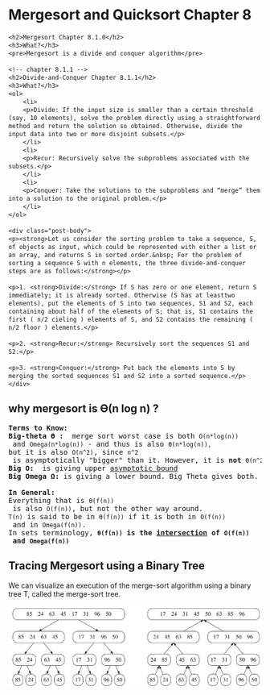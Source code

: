 <div class="show-content user_content clearfix enhanced">
    <h1 class="page-title">Mergesort and Quicksort Chapter 8</h1>

<!-- chapter 8.1.0 -->
    <h2>Mergesort Chapter 8.1.0</h2>
    <h3>What?</h3>
    <pre>Mergesort is a divide and conquer algorithm</pre>

    <!-- chapter 8.1.1 -->
    <h2>Divide-and-Conquer Chapter 8.1.1</h2>
    <h3>What?</h3>
    <ol>
        <li>
        <p>Divide: If the input size is smaller than a certain threshold (say, 10 elements), solve the problem directly using a straightforward method and return the solution so obtained. Otherwise, divide the input data into two or more disjoint subsets.</p>
        </li>
        <li>
        <p>Recur: Recursively solve the subproblems associated with the subsets.</p>
        </li>
        <li>
        <p>Conquer: Take the solutions to the subproblems and “merge” them into a solution to the original problem.</p>
        </li>
    </ol>

    <div class="post-body">
    <p><strong>Let us consider the sorting problem to take a sequence, S, of objects as input, which could be represented with either a list or an array, and returns S in sorted order.&nbsp; For the problem of sorting a sequence S with n elements, the three divide-and-conquer steps are as follows:</strong></p>

    <p>1. <strong>Divide:</strong> If S has zero or one element, return S immediately; it is already sorted. Otherwise (S has at leasttwo elements), put the elements of S into two sequences, S1 and S2, each containing about half of the elements of S; that is, S1 contains the first ( n/2 cieling ) elements of S, and S2 contains the remaining ( n/2 floor ) elements.</p>

    <p>2. <strong>Recur:</strong> Recursively sort the sequences S1 and S2.</p>

    <p>3. <strong>Conquer:</strong> Put back the elements into S by merging the sorted sequences S1 and S2 into a sorted sequence.</p>
    </div>

<div class="post-body">
	<h2>why mergesort is <strong>ϴ</strong>(n log n) ?</h2>

<pre><strong>Terms to Know:
Big-theta ϴ : </strong> merge sort worst case is both <code>O(n*log(n))</code> and <code>Omega(n*log(n))</code> - and thus is also <code>Ө(n*log(n)), </code>but it is also <code>O(n^2)</code>, since <code>n^2</code> is asymptotically "bigger" than it. However, it is <strong>not</strong> <code>Ө(n^2)</code>, Since the algorithm is not <code>Omega(n^2)</code>.
<strong>Big O:  </strong>is giving upper <a href="http://en.wikipedia.org/wiki/Asymptote">asymptotic bound
</a><strong>Big Omega Ω</strong><strong>:</strong> is giving a lower bound. Big Theta gives both.

<strong>In General:</strong>
Everything that is <code>Ө(f(n))</code> is also <code>O(f(n))</code>, but not the other way around. 
<code>T(n)</code> is said to be in <code>Ө(f(n))</code> if it is both in <code>O(f(n))</code> and in <code>Omega(f(n))</code>. 
In sets terminology, <strong><code>Ө(f(n))</code> is the <a href="http://en.wikipedia.org/wiki/Set_%28mathematics%29#Intersections">intersection</a> of <code>O(f(n))</code> and <code>Omega(f(n))</code></strong>
</pre>
</div>

<div class="post-body">
	<h2>Tracing Mergesort using a Binary Tree</h2>
<p>We can visualize an execution of the merge-sort algorithm using a binary tree T, called the merge-sort tree.</p>
<img src="https://github.com/mharoot/algorithm-design-and-applications/blob/master/week2/merge-sort-tree.JPG">
</div>
</div>
